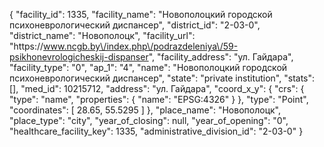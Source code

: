 {
    "facility_id": 1335,
    "facility_name": "Новополоцкий городской психоневрологический диспансер",
    "district_id": "2-03-0",
    "district_name": "Новополоцк",
    "facility_url": "https:\/\/www.ncgb.by\/index.php\/podrazdeleniya\/59-psikhonevrologicheskij-dispanser",
    "facility_address": "ул. Гайдара",
    "facility_type": "0",
    "ap_1": "4",
    "name": "Новополоцкий городской психоневрологический диспансер",
    "state": "private institution",
    "stats": [],
    "med_id": 10215712,
    "address": "ул. Гайдара",
    "coord_x_y": {
        "crs": {
            "type": "name",
            "properties": {
                "name": "EPSG:4326"
            }
        },
        "type": "Point",
        "coordinates": [
            28.65,
            55.5295
        ]
    },
    "place_name": "Новополоцк",
    "place_type": "city",
    "year_of_closing": null,
    "year_of_opening": "0",
    "healthcare_facility_key": 1335,
    "administrative_division_id": "2-03-0"
}